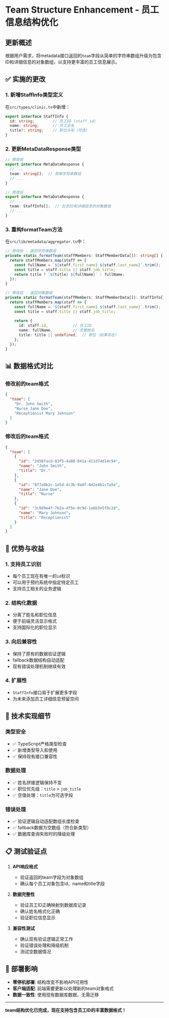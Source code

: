 # Team Structure Enhancement - 员工信息结构优化

## 更新概述

根据用户需求，将metadata接口返回的`team`字段从简单的字符串数组升级为包含ID和详细信息的对象数组，以支持更丰富的员工信息展示。

## ✅ 实施的更改

### 1. 新增StaffInfo类型定义
在`src/types/clinic.ts`中新增：
```typescript
export interface StaffInfo {
  id: string;        // 员工ID (staff_id)
  name: string;      // 员工全名
  title?: string;    // 职位头衔（可选）
}
```

### 2. 更新MetaDataResponse类型
```typescript
// 修改前
export interface MetaDataResponse {
  // ...
  team: string[];  // 简单字符串数组
  // ...
}

// 修改后  
export interface MetaDataResponse {
  // ...
  team: StaffInfo[];  // 包含ID和详细信息的对象数组
  // ...
}
```

### 3. 重构formatTeam方法
在`src/lib/metadata/aggregator.ts`中：

```typescript
// 修改前 - 返回字符串数组
private static formatTeam(staffMembers: StaffMemberData[]): string[] {
  return staffMembers.map(staff => {
    const fullName = `${staff.first_name} ${staff.last_name}`.trim();
    const title = staff.title || staff.job_title;
    return title ? `${title} ${fullName}` : fullName;
  });
}

// 修改后 - 返回对象数组
private static formatTeam(staffMembers: StaffMemberData[]): StaffInfo[] {
  return staffMembers.map(staff => {
    const fullName = `${staff.first_name} ${staff.last_name}`.trim();
    const title = staff.title || staff.job_title;
    
    return {
      id: staff.id,           // 员工ID
      name: fullName,         // 完整姓名
      title: title || undefined,  // 职位（如果存在）
    };
  });
}
```

## 📊 数据格式对比

### 修改前的team格式
```json
{
  "team": [
    "Dr. John Smith",
    "Nurse Jane Doe", 
    "Receptionist Mary Johnson"
  ]
}
```

### 修改后的team格式
```json
{
  "team": [
    {
      "id": "2d50facd-83f5-4a88-841a-411d74d14c94",
      "name": "John Smith",
      "title": "Dr."
    },
    {
      "id": "8f7a9b2c-1e5d-4c3b-9a8f-6d2e4b1c7a5e", 
      "name": "Jane Doe",
      "title": "Nurse"
    },
    {
      "id": "3c8d9e4f-7b2a-4f5e-8c9d-1a6b3e5f8c2d",
      "name": "Mary Johnson", 
      "title": "Receptionist"
    }
  ]
}
```

## 🎯 优势与收益

### 1. 支持员工识别
- 每个员工现在有唯一的`id`标识
- 可以用于预约系统中指定特定员工
- 支持员工相关的业务逻辑

### 2. 结构化数据
- 分离了姓名和职位信息
- 便于前端灵活显示格式
- 支持国际化的职位显示

### 3. 向后兼容性
- 保持了原有的数据验证逻辑
- fallback数据结构自动适配
- 现有错误处理机制继续有效

### 4. 扩展性
- `StaffInfo`接口易于扩展更多字段
- 为未来添加员工详细信息预留空间

## 🔧 技术实现细节

### 类型安全
- ✅ TypeScript严格类型检查
- ✅ 新增类型导入和使用
- ✅ 保持现有接口兼容性

### 数据处理
- ✅ 姓名拼接逻辑保持不变
- ✅ 职位优先级：`title` > `job_title`
- ✅ 空值处理：`title`为可选字段

### 错误处理
- ✅ 验证逻辑自动适配数组长度检查
- ✅ fallback数据为空数组（符合新类型）
- ✅ 数据库查询失败时的降级处理

## 📋 测试验证点

1. **API响应格式**
   - 验证返回的team字段为对象数组
   - 确认每个员工对象包含id、name和title字段

2. **数据完整性**
   - 验证员工ID正确映射到数据库记录
   - 确认姓名格式化正确
   - 验证职位信息显示

3. **兼容性测试**
   - 确认现有验证逻辑正常工作
   - 验证错误处理和降级机制
   - 测试空数据情况

## 🚀 部署影响

- **零停机部署**: 结构改变不影响API可用性
- **客户端适配**: 前端需要更新以处理新的team对象格式
- **数据一致性**: 使用现有数据库数据，无需迁移

---

**team结构优化已完成，现在支持包含员工ID的丰富数据格式！**